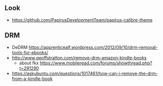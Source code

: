 ## Look

- https://github.com/PapirusDevelopmentTeam/papirus-calibre-theme

## DRM

- DeDRM https://apprenticealf.wordpress.com/2012/09/10/drm-removal-tools-for-ebooks/
- http://www.geoffstratton.com/remove-drm-amazon-kindle-books
  - about fkx https://www.mobileread.com/forums/showthread.php?t=291290
- https://askubuntu.com/questions/1017461/how-can-i-remove-the-drm-from-a-kindle-book
